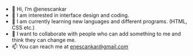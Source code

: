 - 👋 Hi, I’m @enescankar
- 👀 I am interested in interface design and coding.
- 🌱 I am currently learning new languages and different programs. (HTML, CSS etc.)
- 💞️ I want to collaborate with people who can add something to me and think they can change me.
- 📫 You can reach me at enescankar@gmail.com
